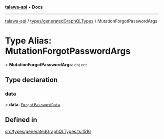 [**talawa-api**](../../../README.md) • **Docs**

***

[talawa-api](../../../modules.md) / [types/generatedGraphQLTypes](../README.md) / MutationForgotPasswordArgs

# Type Alias: MutationForgotPasswordArgs

\> **MutationForgotPasswordArgs**: `object`

## Type declaration

### data

\> **data**: [`ForgotPasswordData`](ForgotPasswordData.md)

## Defined in

[src/types/generatedGraphQLTypes.ts:1516](https://github.com/PalisadoesFoundation/talawa-api/blob/4a88fe62b20ebda9653c55ae8d39d6c6fac8831f/src/types/generatedGraphQLTypes.ts#L1516)

